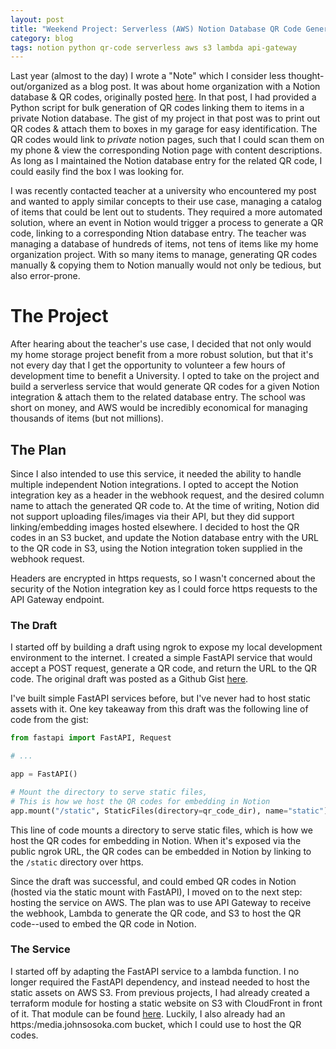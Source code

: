 ```yaml
---
layout: post
title: "Weekend Project: Serverless (AWS) Notion Database QR Code Generation service"
category: blog
tags: notion python qr-code serverless aws s3 lambda api-gateway
---
```


Last year (almost to the day) I wrote a "Note" which I consider less thought-out/organized as a blog post. It was about 
home organization with a Notion database & QR codes, originally posted [here](/note/2023/12/28/qr-code-box-organization.html). 
In that post, I had provided a Python script for bulk generation of QR codes linking them to items in a private Notion 
database. The gist of my project in that post was to print out QR codes & attach them to boxes in my garage for easy 
identification. The QR codes would link to _private_ notion pages, such that I could scan them on my phone & view the
corresponding Notion page with content descriptions.  As long as I maintained the Notion database entry for the related 
QR code, I could easily find the box I was looking for.

I was recently contacted teacher at a university who encountered my post and wanted to apply similar concepts to their
use case, managing a catalog of items that could be lent out to students. They required a more automated solution, where
an event in Notion would trigger a process to generate a QR code, linking to a corresponding Ntion database entry. The 
teacher was managing a database of hundreds of items, not tens of items like my home organization project. With so many 
items to manage, generating QR codes manually & copying them to Notion manually would not only be tedious, but also 
error-prone. 


# The Project

After hearing about the teacher's use case, I decided that not only would my home storage project benefit from a more
robust solution, but that it's not every day that I get the opportunity to volunteer a few hours of development time to
benefit a University. I opted to take on the project and build a serverless service that would generate QR codes for a
given Notion integration & attach them to the related database entry. The school was short on money, and AWS would be
incredibly economical for managing thousands of items (but not millions).

## The Plan

Since I also intended to use this service, it needed the ability to handle multiple independent Notion integrations. I 
opted to accept the Notion integration key as a header in the webhook request, and the desired column name to attach the 
generated QR code to. At the time of writing, Notion did not support uploading files/images via their API, but they did 
support linking/embedding images hosted elsewhere. I decided to host the QR codes in an S3 bucket, and update the Notion 
database entry with the URL to the QR code in S3, using the Notion integration token supplied in the webhook request.

Headers are encrypted in https requests, so I wasn't concerned about the security of the Notion integration key as I could
force https requests to the API Gateway endpoint.

### The Draft

I started off by building a draft using ngrok to expose my local development environment to the internet. I created a 
simple FastAPI service that would accept a POST request, generate a QR code, and return the URL to the QR code. The
original draft was posted as a Github Gist [here](https://gist.github.com/johnsosoka/1ce8b0ac81cec27fb447093a1a99f196).

I've built simple FastAPI services before, but I've never had to host static assets with it. One key takeaway from this
draft was the following line of code from the gist:

```python
from fastapi import FastAPI, Request

# ...

app = FastAPI()

# Mount the directory to serve static files,
# This is how we host the QR codes for embedding in Notion
app.mount("/static", StaticFiles(directory=qr_code_dir), name="static")
```

This line of code mounts a directory to serve static files, which is how we host the QR codes for embedding in Notion. 
When it's exposed via the public ngrok URL, the QR codes can be embedded in Notion by linking to the `/static` directory
over https.

Since the draft was successful, and could embed QR codes in Notion (hosted via the static mount with FastAPI), I moved on 
to the next step: hosting the service on AWS. The plan was to use API Gateway to receive the webhook, Lambda to generate 
the QR code, and S3 to host the QR code--used to embed the QR code in Notion.

### The Service

I started off by adapting the FastAPI service to a lambda function. I no longer required the FastAPI dependency, and 
instead needed to host the static assets on AWS S3. From previous projects, I had already created a terraform module 
for hosting a static website on S3 with CloudFront in front of it. That module can be found [here](https://github.com/johnsosoka/jscom-tf-modules/tree/main/modules/static-website).
Luckily, I also already had an https:/media.johnsosoka.com bucket, which I could use to host the QR codes.


